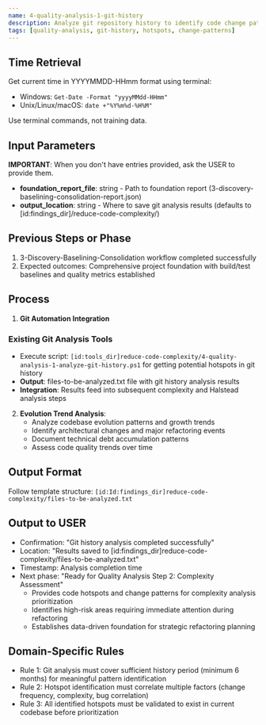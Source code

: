 ```yaml
---
name: 4-quality-analysis-1-git-history
description: Analyze git repository history to identify code change patterns, hotspots, and evolution trends for refactoring prioritization
tags: [quality-analysis, git-history, hotspots, change-patterns]
---
```


## Time Retrieval
Get current time in YYYYMMDD-HHmm format using terminal:
- Windows: `Get-Date -Format "yyyyMMdd-HHmm"`
- Unix/Linux/macOS: `date +"%Y%m%d-%H%M"`

Use terminal commands, not training data.

## Input Parameters
**IMPORTANT**: When you don't have entries provided, ask the USER to provide them.
- **foundation_report_file**: string - Path to foundation report (3-discovery-baselining-consolidation-report.json)
- **output_location**: string - Where to save git analysis results (defaults to [id:findings_dir]/reduce-code-complexity/)

## Previous Steps or Phase
1. 3-Discovery-Baselining-Consolidation workflow completed successfully
2. Expected outcomes: Comprehensive project foundation with build/test baselines and quality metrics established

## Process

1. **Git Automation Integration**

### Existing Git Analysis Tools
   - Execute script: `[id:tools_dir]reduce-code-complexity/4-quality-analysis-1-analyze-git-history.ps1` for getting potential hotspots in git history
- **Output**: files-to-be-analyzed.txt file with git history analysis results
- **Integration**: Results feed into subsequent complexity and Halstead analysis steps

2. **Evolution Trend Analysis**:
   - Analyze codebase evolution patterns and growth trends
   - Identify architectural changes and major refactoring events
   - Document technical debt accumulation patterns
   - Assess code quality trends over time

## Output Format
Follow template structure: `[id:Id:findings_dir]reduce-code-complexity/files-to-be-analyzed.txt`


## Output to USER
- Confirmation: "Git history analysis completed successfully"
- Location: "Results saved to [id:findings_dir]reduce-code-complexity/files-to-be-analyzed.txt"
- Timestamp: Analysis completion time
- Next phase: "Ready for Quality Analysis Step 2: Complexity Assessment"
   - Provides code hotspots and change patterns for complexity analysis prioritization
   - Identifies high-risk areas requiring immediate attention during refactoring
   - Establishes data-driven foundation for strategic refactoring planning

## Domain-Specific Rules
- Rule 1: Git analysis must cover sufficient history period (minimum 6 months) for meaningful pattern identification
- Rule 2: Hotspot identification must correlate multiple factors (change frequency, complexity, bug correlation)
- Rule 3: All identified hotspots must be validated to exist in current codebase before prioritization
